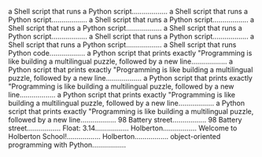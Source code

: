 a Shell script that runs a Python script..................
a Shell script that runs a Python script..................
a Shell script that runs a Python script..................
a Shell script that runs a Python script..................
a Shell script that runs a Python script..................
a Shell script that runs a Python script..................
a Shell script that runs a Python script..................
a Shell script that runs Python code..................
a Python script that prints exactly "Programming is like building a multilingual puzzle, followed by a new line..................
a Python script that prints exactly "Programming is like building a multilingual puzzle, followed by a new line..................
a Python script that prints exactly "Programming is like building a multilingual puzzle, followed by a new line..................
a Python script that prints exactly "Programming is like building a multilingual puzzle, followed by a new line..................
a Python script that prints exactly "Programming is like building a multilingual puzzle, followed by a new line..................
98 Battery street.................
98 Battery street.................
Float: 3.14.................
Holberton.................
Welcome to Holberton School!.................
Holberton.................
object-oriented programming with Python.................
